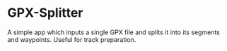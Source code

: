 # GPX-Splitter
A simple app which inputs a single GPX file and splits it into its segments and waypoints. Useful for track preparation.

